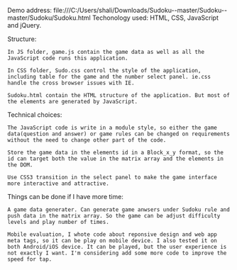 Demo address: file:///C:/Users/shali/Downloads/Sudoku--master/Sudoku--master/Sudoku/Sudoku.html
Techonology used: HTML, CSS, JavaScript and jQuery. 

Structure: 

	In JS folder, game.js contain the game data as well as all the JavaScript code runs this application.

	In CSS folder, Sudo.css control the style of the application, including table for the game and the number select panel. ie.css handle the cross browser issues with IE.

	Sudoku.html contain the HTML structure of the application. But most of the elements are generated by JavaScript.	

Technical choices: 

	The JavaScript code is write in a module style, so either the game data(question and answer) or game rules can be changed on requirements without the need to change other part of the code. 

	Store the game data in the elements id in a Block_x_y format, so the id can target both the value in the matrix array and the elements in the DOM.

	Use CSS3 transition in the select panel to make the game interface more interactive and attractive.

Things can be done if I have more time:

	A game data generater. Can generate game anwsers under Sudoku rule and push data in the matrix array. So the game can be adjust difficulty levels and play number of times.	

	Mobile evaluation, I whote code about reponsive design and web app meta tags, so it can be play on mobile device. I also tested it on both Android/iOS device. It can be played, but the user experience is not exactly I want. I'm considering add some more code to improve the speed for tap.
